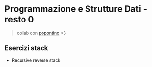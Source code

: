 # Programmazione e Strutture Dati - resto 0
> collab con [popontino](https://github.com/Capy-spara) <3

## Esercizi stack
- Recursive reverse stack 
